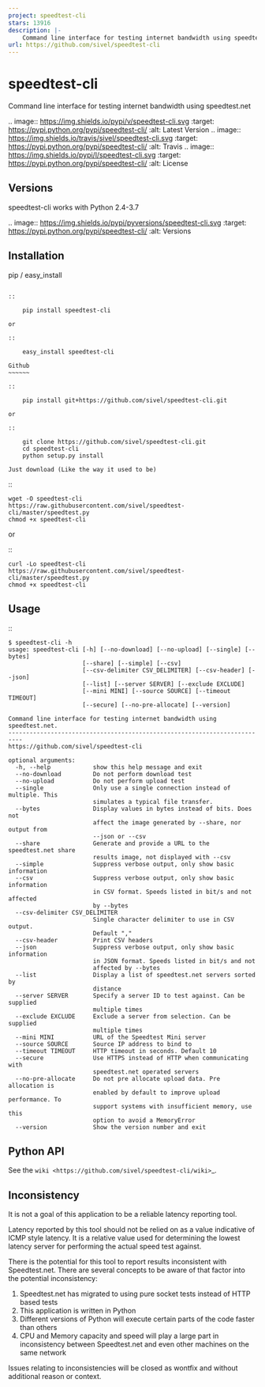 ```yaml
---
project: speedtest-cli
stars: 13916
description: |-
    Command line interface for testing internet bandwidth using speedtest.net
url: https://github.com/sivel/speedtest-cli
---
```


speedtest-cli
=============

Command line interface for testing internet bandwidth using
speedtest.net

.. image:: https://img.shields.io/pypi/v/speedtest-cli.svg
        :target: https://pypi.python.org/pypi/speedtest-cli/
        :alt: Latest Version
.. image:: https://img.shields.io/travis/sivel/speedtest-cli.svg
        :target: https://pypi.python.org/pypi/speedtest-cli/
        :alt: Travis
.. image:: https://img.shields.io/pypi/l/speedtest-cli.svg
        :target: https://pypi.python.org/pypi/speedtest-cli/
        :alt: License

Versions
--------

speedtest-cli works with Python 2.4-3.7

.. image:: https://img.shields.io/pypi/pyversions/speedtest-cli.svg
        :target: https://pypi.python.org/pypi/speedtest-cli/
        :alt: Versions

Installation
------------

pip / easy\_install
~~~~~~~~~~~~~~~~~~~

::

    pip install speedtest-cli

or

::

    easy_install speedtest-cli

Github
~~~~~~

::

    pip install git+https://github.com/sivel/speedtest-cli.git

or

::

    git clone https://github.com/sivel/speedtest-cli.git
    cd speedtest-cli
    python setup.py install

Just download (Like the way it used to be)
~~~~~~~~~~~~~~~~~~~~~~~~~~~~~~~~~~~~~~~~~~

::

    wget -O speedtest-cli https://raw.githubusercontent.com/sivel/speedtest-cli/master/speedtest.py
    chmod +x speedtest-cli

or

::

    curl -Lo speedtest-cli https://raw.githubusercontent.com/sivel/speedtest-cli/master/speedtest.py
    chmod +x speedtest-cli

Usage
-----

::

    $ speedtest-cli -h
    usage: speedtest-cli [-h] [--no-download] [--no-upload] [--single] [--bytes]
                         [--share] [--simple] [--csv]
                         [--csv-delimiter CSV_DELIMITER] [--csv-header] [--json]
                         [--list] [--server SERVER] [--exclude EXCLUDE]
                         [--mini MINI] [--source SOURCE] [--timeout TIMEOUT]
                         [--secure] [--no-pre-allocate] [--version]

    Command line interface for testing internet bandwidth using speedtest.net.
    --------------------------------------------------------------------------
    https://github.com/sivel/speedtest-cli

    optional arguments:
      -h, --help            show this help message and exit
      --no-download         Do not perform download test
      --no-upload           Do not perform upload test
      --single              Only use a single connection instead of multiple. This
                            simulates a typical file transfer.
      --bytes               Display values in bytes instead of bits. Does not
                            affect the image generated by --share, nor output from
                            --json or --csv
      --share               Generate and provide a URL to the speedtest.net share
                            results image, not displayed with --csv
      --simple              Suppress verbose output, only show basic information
      --csv                 Suppress verbose output, only show basic information
                            in CSV format. Speeds listed in bit/s and not affected
                            by --bytes
      --csv-delimiter CSV_DELIMITER
                            Single character delimiter to use in CSV output.
                            Default ","
      --csv-header          Print CSV headers
      --json                Suppress verbose output, only show basic information
                            in JSON format. Speeds listed in bit/s and not
                            affected by --bytes
      --list                Display a list of speedtest.net servers sorted by
                            distance
      --server SERVER       Specify a server ID to test against. Can be supplied
                            multiple times
      --exclude EXCLUDE     Exclude a server from selection. Can be supplied
                            multiple times
      --mini MINI           URL of the Speedtest Mini server
      --source SOURCE       Source IP address to bind to
      --timeout TIMEOUT     HTTP timeout in seconds. Default 10
      --secure              Use HTTPS instead of HTTP when communicating with
                            speedtest.net operated servers
      --no-pre-allocate     Do not pre allocate upload data. Pre allocation is
                            enabled by default to improve upload performance. To
                            support systems with insufficient memory, use this
                            option to avoid a MemoryError
      --version             Show the version number and exit


Python API
----------

See the `wiki <https://github.com/sivel/speedtest-cli/wiki>`_.


Inconsistency
-------------

It is not a goal of this application to be a reliable latency reporting tool.

Latency reported by this tool should not be relied on as a value indicative of ICMP
style latency. It is a relative value used for determining the lowest latency server
for performing the actual speed test against.

There is the potential for this tool to report results inconsistent with Speedtest.net.
There are several concepts to be aware of that factor into the potential inconsistency:

1. Speedtest.net has migrated to using pure socket tests instead of HTTP based tests
2. This application is written in Python
3. Different versions of Python will execute certain parts of the code faster than others
4. CPU and Memory capacity and speed will play a large part in inconsistency between
   Speedtest.net and even other machines on the same network

Issues relating to inconsistencies will be closed as wontfix and without
additional reason or context.

